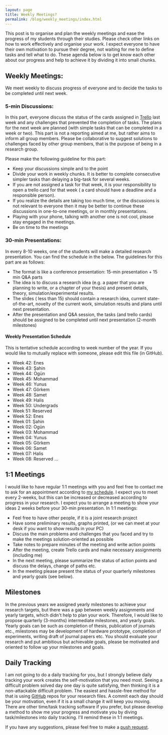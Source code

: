 ```yaml
---
layout: page
title: Weekly Meetings?
permalink: /blog/weekly_meetings/index.html
---
```



This post is to organise and plan the weekly meetings and ease the progress of my students through their studies. Please check other links on how to work effectively and organise your work. I expect everyone to have their own motivation to pursue their degree, not waiting for me to define tasks and tell what to do. These agenda below is to get know each other about our progress and help to achieve it by dividing it into small chunks.



## Weekly Meetings:

We meet weekly to discuss progress of everyone and to decide the tasks to be completed until next week.

### 5-min Discussions:

In this part, everyone discuss the status of the cards assigned in [Trello](https://trello.com/b/WZnwFK3K/ozan-hoca) last week and any challenges that prevented the completion of tasks. The plans for the next week are planned (with simple tasks that can be completed in a week or two). This part is not a reporting aimed at me, but rather aims to inform all group members. Please be collaborative to suggest solutions to challenges faced by other group members, that is the purpose of being in a research group.

Please make the following guideline for this part:

- Keep your discussions simple and to the point
- Divide your work in weekly chunks. It is better to complete consecutive simpler tasks than delaying a big-task for several weeks.
- If you are not assigned a task for that week, it is your responsibility to open a trello card for that week ( a card should have a deadline and a responsible person).
- If you realize the details are taking too much time, or the discussions is not relevant to everyone then it may be better to continue these discussions in one-to-one meetings, or in monthly presentations.
- Playing with your phone, talking with another one is not cool, please stay engaged in the meetings.
- Be on time to the meetings

### 30-min Presentations:

In every 8-10 weeks, one of the students will make a detailed research presentation. You can find the schedule in the below. The guidelines for this part are as follows:

- The format is like a conference presentation: 15-min presentation + 15 min Q&A parts
- The idea is to discuss a research idea (e.g. a paper that you are planning to write, or a chapter of your thesis) and present details, theory, simulation/experimental results.
- The slides ( less than 15) should contain a research idea, current state-of-the-art, novelty of the current work, simulation results and plans until next presentation.
- After the presentation and Q&A session, the tasks (and trello cards) should be assigned to be completed until next presentation (2-month milestones)

#### Weekly Presentation Schedule

This is tentative schedule according to week number of the year. If you would like to mutually replace with someone, please edit this file (in GitHub).

- Week 42: Enes
- Week 43: Şahin
- Week 44: Ogün
- Week 45: Mohammad
- Week 46: Yunus
- Week 47: Görkem
- Week 48: Samet
- Week 49: Halis
- Week 50: Undergrads
- Week 51: Reserved
- Week 52: Enes
- Week 01: Şahin
- Week 02: Ogün
- Week 03: Mohammad
- Week 04: Yunus
- Week 05: Görkem
- Week 06: Samet
- Week 07: Halis
- Week 08: Reserved
...

## 1:1 Meetings

I would like to have regular 1:1 meetings with you and feel free to contact me to ask for an appointment according to [my schedule](keysan.me/schedule/). I expect you to meet every 2-weeks, but this can be increased or decreased according to progress in your research. I expect you to arrange a meeting to show your ideas 2 weeks before your 30-min presentation. In 1:1 meetings:

- Feel free to have other people, if it is a joint research project
- Have some preliminary results, graphs printed, (or we can meet at your desk if you want to show results in your PC)
- Discuss the main problems and challenges that you faced and try to make the meetings solution-oriented as possible
- Take notes to prepare minutes of the meeting and write action points
- After the meeting, create Trello cards and make necessary assignments (including me)
- In the next meeting, please summarize the status of action points and discuss the delays, change of paths etc.
- In the meeting please present the status of your quarterly milestones and yearly goals (see below).

## Milestones

In the previous years we assigned yearly milestones to achieve your research targets, but there was a gap between weekly assignments and yearly targets, which didn't help to plan your work. Therefore, I would like to propose quarterly (3-months) intermediate milestones, and yearly goals. Yearly goals can be such as completion of thesis, publication of journals etc., milestones may be development of hardware prototype, completion of experiments, writing draft of journal papers etc. You should evaluate your research and put ambitious but achievable goals, please be motivated and oriented to follow up your milestones and goals.

## Daily Tracking

I am not going to do a daily tracking for you, but I strongly believe daily tracking your work creates the self-motivation that you need most. Seeing a difficult problem solved day one day is quite satisfying, then thinking it is a non-attackable difficult problem. The easiest and hassle-free method for that is using [GitHub](https://github.com/) repos for your research files. A commit each day should be your motivation, even if it is a small change it will keep you moving. There are other time/task tracking software if you prefer, but please develop a method to show me your progress and motivate you by diving task/milestones into daily tracking. I'll remind these in 1:1 meetings.

If you have any suggestions, please feel free to make a [push request](https://github.com/ozank/ozank.github.io/tree/master/blog).

